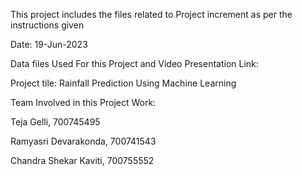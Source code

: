 This project includes the files related to Project increment as per the instructions given

Date: 19-Jun-2023

Data files Used For this Project and Video Presentation Link:

Project tile: Rainfall Prediction Using Machine Learning

Team Involved in this Project Work:

Teja Gelli, 700745495

Ramyasri Devarakonda, 700741543

Chandra Shekar Kaviti, 700755552
